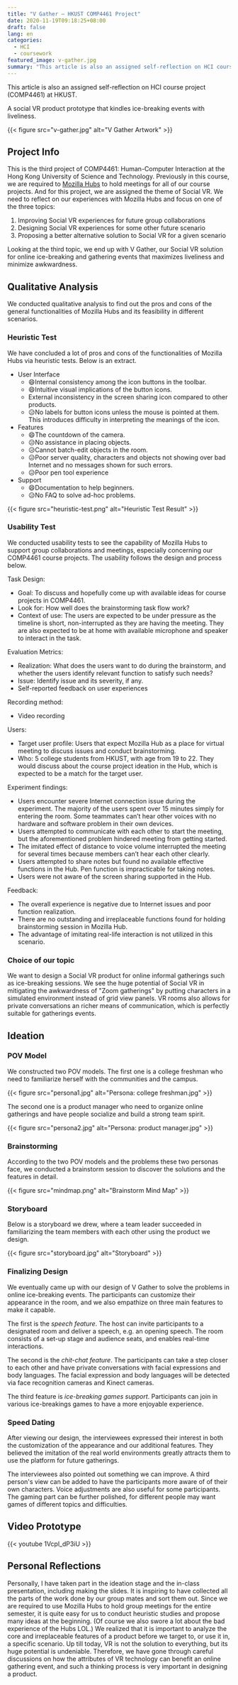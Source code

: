 ```yaml
---
title: "V Gather – HKUST COMP4461 Project"
date: 2020-11-19T09:18:25+08:00
draft: false
lang: en
categories:
  - HCI
  - coursework
featured_image: v-gather.jpg
summary: "This article is also an assigned self-reflection on HCI course project (COMP4461) at HKUST. A social VR product prototype that kindles ice-breaking events with liveliness."
---
```


This article is also an assigned self-reflection on HCI course project (COMP4461) at HKUST.

A social VR product prototype that kindles ice-breaking events with liveliness.

{{< figure src="v-gather.jpg" alt="V Gather Artwork" >}}

## Project Info

This is the third project of COMP4461: Human-Computer Interaction at the Hong Kong University of Science and Technology. Previously in this course, we are required to [Mozilla Hubs](https://hubs.mozilla.com/) to hold meetings for all of our course projects. And for this project, we are assigned the theme of Social VR. We need to reflect on our experiences with Mozilla Hubs and focus on one of the three topics:

1. Improving Social VR experiences for future group collaborations
2. Designing Social VR experiences for some other future scenario
3. Proposing a better alternative solution to Social VR for a given scenario

Looking at the third topic, we end up with V Gather, our Social VR solution for online ice-breaking and gathering events that maximizes liveliness and minimize awkwardness.

## Qualitative Analysis

We conducted qualitative analysis to find out the pros and cons of the general functionalities of Mozilla Hubs and its feasibility in different scenarios. 

### Heuristic Test

We have concluded a lot of pros and cons of the functionalities of Mozilla Hubs via heuristic tests. Below is an extract.

* User Interface
  * 😄Internal consistency among the icon buttons in the toolbar.
  * 😄Intuitive visual implications of the button icons.
  * External inconsistency in the screen sharing icon compared to other products.
  * 😥No labels for button icons unless the mouse is pointed at them. This introduces difficulty in interpreting the meanings of the icon.
* Features
  * 😄The countdown of the camera.
  * 😥No assistance in placing objects.
  * 😥Cannot batch-edit objects in the room.
  * 😥Poor server quality, characters and objects not showing over bad Internet and no messages shown for such errors.
  * 😥Poor pen tool experience
* Support 
  * 😄Documentation to help beginners.
  * 😥No FAQ to solve ad-hoc problems.

{{< figure src="heuristic-test.png" alt="Heuristic Test Result" >}}

### Usability Test

We conducted usability tests to see the capability of Mozilla Hubs to support group collaborations and meetings, especially concerning our COMP4461 course projects. The usability follows the design and process below.

Task Design:
- Goal: To discuss and hopefully come up with available ideas for course projects in COMP4461.
- Look for: How well does the brainstorming task flow work?
- Context of use: The users are expected to be under pressure as the timeline is short, non-interrupted as they are having the meeting. They are also expected to be at home with available microphone and speaker to interact in the task.

Evaluation Metrics:
- Realization: What does the users want to do during the brainstorm, and whether the users identify relevant function to satisfy such needs?
- Issue: Identify issue and its severity, if any.
- Self-reported feedback on user experiences

Recording method:
- Video recording

Users:
- Target user profile: Users that expect Mozilla Hub as a place for virtual meeting to discuss issues and conduct brainstorming.
- Who: 5 college students from HKUST, with age from 19 to 22. They would discuss about the course project ideation in the Hub, which is expected to be a match for the target user.

Experiment findings:
- Users encounter severe Internet connection issue during the experiment. The majority of the users spent over 15 minutes simply for entering the room. Some teammates can’t hear other voices with no hardware and software problem in their own devices. 
- Users attempted to communicate with each other to start the meeting, but the aforementioned problem hindered meeting from getting started.
- The imitated effect of distance to voice volume interrupted the meeting for several times because members can’t hear each other clearly.
- Users attempted to share notes but found no available effective functions in the Hub. Pen function is impracticable for taking notes.
- Users were not aware of the screen sharing supported in the Hub.

Feedback:
- The overall experience is negative due to Internet issues and poor function realization.
- There are no outstanding and irreplaceable functions found for holding brainstorming session in Mozilla Hub.
- The advantage of imitating real-life interaction is not utilized in this scenario.


### Choice of our topic

We want to design a Social VR product for online informal gatherings such as ice-breaking sessions. We see the huge potential of Social VR in mitigating the awkwardness of "Zoom gatherings" by putting characters in a simulated environment instead of grid view panels. VR rooms also allows for private conversations an richer means of communication, which is perfectly suitable for gatherings events.

## Ideation

### POV Model

We constructed two POV models. The first one is a college freshman who need to familiarize herself with the communities and the campus.

{{< figure src="persona1.jpg" alt="Persona: college freshman.jpg" >}}

The second one is a product manager who need to organize online gatherings and have people socialize and build a strong team spirit.

{{< figure src="persona2.jpg" alt="Persona: product manager.jpg" >}}

### Brainstorming

According to the two POV models and the problems these two personas face, we conducted a brainstorm session to discover the solutions and the features in detail.

{{< figure src="mindmap.png" alt="Brainstorm Mind Map" >}}

### Storyboard

Below is a storyboard we drew, where a team leader succeeded in familiarizing the team members with each other using the product we design.

{{< figure src="storyboard.jpg" alt="Storyboard" >}}

### Finalizing Design

We eventually came up with our design of V Gather to solve the problems in online ice-breaking events. The participants can customize their appearance in the room, and we also empathize on three main features to make it capable. 

The first is the *speech feature*. The host can invite participants to a designated room and deliver a speech, e.g. an opening speech. The room consists of a set-up stage and audience seats, and enables real-time interactions. 

The second is the *chit-chat feature*. The participants can take a step closer to each other and have private conversations with facial expressions and body languages. The facial expression and body languages will be detected via face recognition cameras and Kinect cameras.

The third feature is *ice-breaking games support*. Participants can join in various ice-breakings games to have a more enjoyable experience.

### Speed Dating

After viewing our design, the interviewees expressed their interest in both the customization of the appearance and our additional features. They believed the imitation of the real world environments greatly attracts them to use the platform for future gatherings.

The interviewees also pointed out something we can improve. A third person's view can be added to have the participants more aware of of their own characters. Voice adjustments are also useful for some participants. The gaming part can be further polished, for different people may want games of different topics and difficulties.

## Video Prototype

{{< youtube 1Vcpl_dP3iU >}}

## Personal Reflections

Personally, I have taken part in the ideation stage and the in-class presentation, including making the slides. It is inspiring to have collected all the parts of the work done by our group mates and sort them out. Since we are required to use Mozilla Hubs to hold group meetings for the entire semester, it is quite easy for us to conduct heuristic studies and propose many ideas at the beginning. (Of course we also swore a lot about the bad experience of the Hubs LOL.) We realized that it is important to analyze the core and irreplaceable features of a product before we target to, or use it in, a specific scenario. Up till today, VR is not the solution to everything, but its huge potential is undeniable. Therefore, we have gone through careful discussions on how the attributes of VR technology can benefit an online gathering event, and such a thinking process is very important in designing a product.
